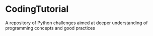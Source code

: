 # CodingTutorial
A repository of Python challenges aimed at deeper understanding of programming concepts and good practices
